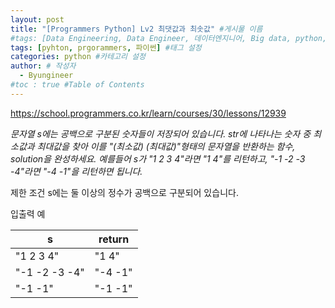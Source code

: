 ```yaml
---
layout: post
title: "[Programmers Python] Lv2 최댓값과 최솟값" #게시물 이름
#tags: [Data Engineering, Data Engineer, 데이터엔지니어, Big data, python, python3, ,sqlalchemy, ORM, ,dbapi, study] #태그 설정
tags: [pyhton, prgorammers, 파이썬] #태그 설정
categories: python #카테고리 설정
author: # 작성자
  - Byungineer
#toc : true #Table of Contents
---
```


<https://school.programmers.co.kr/learn/courses/30/lessons/12939>

_문자열 s에는 공백으로 구분된 숫자들이 저장되어 있습니다. str에 나타나는 숫자 중 최소값과 최대값을 찾아 이를 "(최소값) (최대값)"형태의 문자열을 반환하는 함수, solution을 완성하세요.
예를들어 s가 "1 2 3 4"라면 "1 4"를 리턴하고, "-1 -2 -3 -4"라면 "-4 -1"을 리턴하면 됩니다._

제한 조건
s에는 둘 이상의 정수가 공백으로 구분되어 있습니다.

입출력 예

s | return
--------------------- | ---------------------
"1 2 3 4" |	"1 4"
"-1 -2 -3 -4" |	"-4 -1"
"-1 -1" |	"-1 -1"
